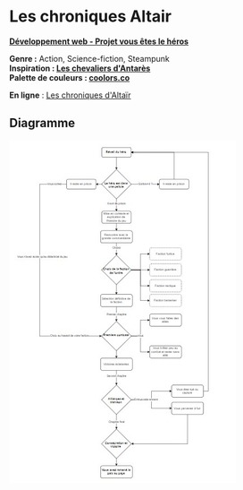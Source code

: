 # Les chroniques Altair

**[Développement web - Projet vous êtes le héros](https://smnarnold.com/projets/vous-etes-le-heros)**

**Genre :** Action, Science-fiction, Steampunk<br>
**Inspiration : [Les chevaliers d'Antarès](https://www.anne-robillard.com/les-chevaliers-d-antares)**<br>
**Palette de couleurs : [coolors.co](https://coolors.co/fffffa-575a5e-3a3e3b-c5d5e4-39a0ed)**<br>

**En ligne** : [Les chroniques d'Altaïr](https://tonie2023.github.io/Vous-etes-le-heros-Les-chroniques-Altair/)

## **Diagramme**

![Diagramme](assets/diagramme.jpg)
